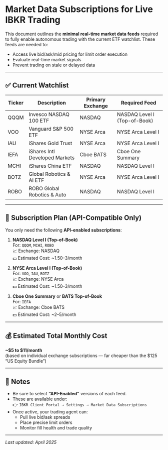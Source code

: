 # Market Data Subscriptions for Live IBKR Trading

This document outlines the **minimal real-time market data feeds** required to fully enable autonomous trading with the current ETF watchlist. These feeds are needed to:

- Access live bid/ask/mid pricing for limit order execution
- Evaluate real-time market signals
- Prevent trading on stale or delayed data

---

## ✅ Current Watchlist

| Ticker | Description | Primary Exchange | Required Feed |
|--------|-------------|------------------|----------------------------|
| QQQM   | Invesco NASDAQ 100 ETF        | NASDAQ    | NASDAQ Level I (Top-of-Book) |
| VOO    | Vanguard S&P 500 ETF          | NYSE Arca | NYSE Arca Level I            |
| IAU    | iShares Gold Trust            | NYSE Arca | NYSE Arca Level I            |
| IEFA   | iShares Intl Developed Markets| Cboe BATS | Cboe One Summary             |
| MCHI   | iShares China ETF             | NASDAQ    | NASDAQ Level I               |
| BOTZ   | Global Robotics & AI ETF      | NYSE Arca | NYSE Arca Level I            |
| ROBO   | ROBO Global Robotics & Auto   | NASDAQ    | NASDAQ Level I               |

---

## 🧾 Subscription Plan (API-Compatible Only)

You only need the following **API-enabled subscriptions**:

1. **NASDAQ Level I (Top-of-Book)**  
   For: `QQQM`, `MCHI`, `ROBO`  
   📈 Exchange: NASDAQ  
   💵 Estimated Cost: ~$1.50–$3/month

2. **NYSE Arca Level I (Top-of-Book)**  
   For: `VOO`, `IAU`, `BOTZ`  
   📈 Exchange: NYSE Arca  
   💵 Estimated Cost: ~$1.50–$3/month

3. **Cboe One Summary** or **BATS Top-of-Book**  
   For: `IEFA`  
   📈 Exchange: Cboe BATS  
   💵 Estimated Cost: ~$2–$5/month

---

## 💰 Estimated Total Monthly Cost

**~$5 to $11/month**  
(based on individual exchange subscriptions — far cheaper than the $125 “US Equity Bundle”)

---

## 📌 Notes

- Be sure to select **“API-Enabled”** versions of each feed.
- These are available under:  
  👉 `IBKR Client Portal → Settings → Market Data Subscriptions`
- Once active, your trading agent can:
  - Pull live bid/ask spreads
  - Place precise limit orders
  - Monitor fill health and trade quality

---

_Last updated: April 2025_